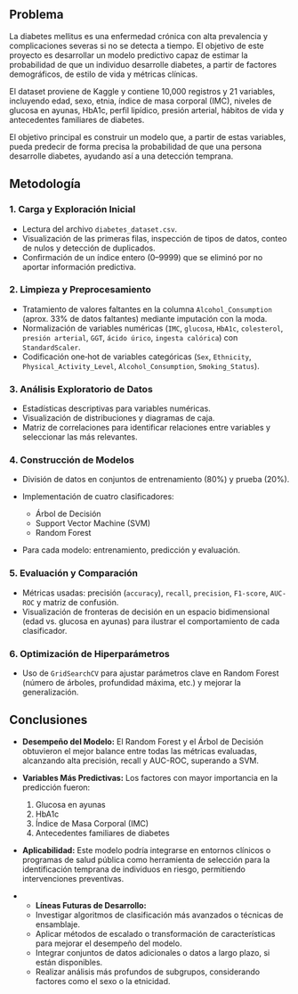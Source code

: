 ## Problema

La diabetes mellitus es una enfermedad crónica con alta prevalencia y complicaciones severas si no se detecta a tiempo. El objetivo de este proyecto es desarrollar un modelo predictivo capaz de estimar la probabilidad de que un individuo desarrolle diabetes, a partir de factores demográficos, de estilo de vida y métricas clínicas.

El dataset proviene de Kaggle y contiene 10,000 registros y 21 variables, incluyendo edad, sexo, etnia, índice de masa corporal (IMC), niveles de glucosa en ayunas, HbA1c, perfil lipídico, presión arterial, hábitos de vida y antecedentes familiares de diabetes.

El objetivo principal es construir un modelo que, a partir de estas variables, pueda predecir de forma precisa la probabilidad de que una persona desarrolle diabetes, ayudando así a una detección temprana.

## Metodología

### 1. Carga y Exploración Inicial

* Lectura del archivo `diabetes_dataset.csv`.
* Visualización de las primeras filas, inspección de tipos de datos, conteo de nulos y detección de duplicados.
* Confirmación de un índice entero (0–9999) que se eliminó por no aportar información predictiva.

### 2. Limpieza y Preprocesamiento

* Tratamiento de valores faltantes en la columna `Alcohol_Consumption` (aprox. 33% de datos faltantes) mediante imputación con la moda.
* Normalización de variables numéricas (`IMC`, `glucosa`, `HbA1c`, `colesterol`, `presión arterial`, `GGT`, `ácido úrico`, `ingesta calórica`) con `StandardScaler`.
* Codificación one‑hot de variables categóricas (`Sex`, `Ethnicity`, `Physical_Activity_Level`, `Alcohol_Consumption`, `Smoking_Status`).

### 3. Análisis Exploratorio de Datos

* Estadísticas descriptivas para variables numéricas.
* Visualización de distribuciones y diagramas de caja.
* Matriz de correlaciones para identificar relaciones entre variables y seleccionar las más relevantes.

### 4. Construcción de Modelos

* División de datos en conjuntos de entrenamiento (80%) y prueba (20%).
* Implementación de cuatro clasificadores:

  * Árbol de Decisión
  * Support Vector Machine (SVM)
  * Random Forest
* Para cada modelo: entrenamiento, predicción y evaluación.

### 5. Evaluación y Comparación

* Métricas usadas: precisión (`accuracy`), `recall`, `precision`, `F1-score`, `AUC-ROC` y matriz de confusión.
* Visualización de fronteras de decisión en un espacio bidimensional (edad vs. glucosa en ayunas) para ilustrar el comportamiento de cada clasificador.

### 6. Optimización de Hiperparámetros

* Uso de `GridSearchCV` para ajustar parámetros clave en Random Forest (número de árboles, profundidad máxima, etc.) y mejorar la generalización.

## Conclusiones

* **Desempeño del Modelo:** El Random Forest y el Árbol de Decisión obtuvieron el mejor balance entre todas las métricas evaluadas, alcanzando alta precisión, recall y AUC-ROC, superando a SVM.
* **Variables Más Predictivas:** Los factores con mayor importancia en la predicción fueron:

  1. Glucosa en ayunas
  2. HbA1c
  3. Índice de Masa Corporal (IMC)
  4. Antecedentes familiares de diabetes
* **Aplicabilidad:** Este modelo podría integrarse en entornos clínicos o programas de salud pública como herramienta de selección para la identificación temprana de individuos en riesgo, permitiendo intervenciones preventivas.
* * **Líneas Futuras de Desarrollo:**
  - Investigar algoritmos de clasificación más avanzados o técnicas de ensamblaje.  
  - Aplicar métodos de escalado o transformación de características para mejorar el desempeño del modelo.  
  - Integrar conjuntos de datos adicionales o datos a largo plazo, si están disponibles.  
  - Realizar análisis más profundos de subgrupos, considerando factores como el sexo o la etnicidad.
